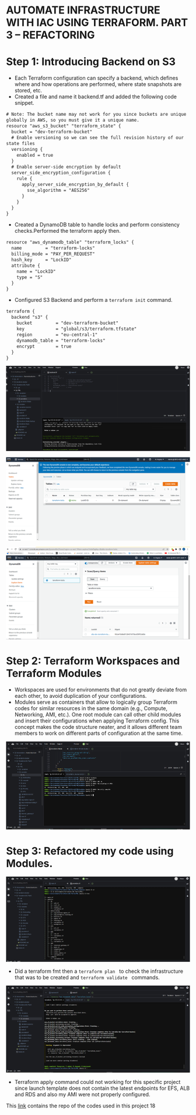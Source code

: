 # AUTOMATE INFRASTRUCTURE WITH IAC USING TERRAFORM. PART 3 – REFACTORING

# Step 1: Introducing Backend on S3
- Each Terraform configuration can specify a backend, which defines where and how operations are performed, where state snapshots are stored, etc.
- Created a file and name it backend.tf and added the following code snippet.
```
# Note: The bucket name may not work for you since buckets are unique globally in AWS, so you must give it a unique name.
resource "aws_s3_bucket" "terraform_state" {
  bucket = "dev-terraform-bucket"
  # Enable versioning so we can see the full revision history of our state files
  versioning {
    enabled = true
  }
  # Enable server-side encryption by default
  server_side_encryption_configuration {
    rule {
      apply_server_side_encryption_by_default {
        sse_algorithm = "AES256"
      }
    }
  }
}
```
- Created a DynamoDB table to handle locks and perform consistency checks.Performed the terraform apply then.
```
resource "aws_dynamodb_table" "terraform_locks" {
  name         = "terraform-locks"
  billing_mode = "PAY_PER_REQUEST"
  hash_key     = "LockID"
  attribute {
    name = "LockID"
    type = "S"
  }
}
```
- Configured S3 Backend and perform a `terraform init` command.
```
terraform {
  backend "s3" {
    bucket         = "dev-terraform-bucket"
    key            = "global/s3/terraform.tfstate"
    region         = "eu-central-1"
    dynamodb_table = "terraform-locks"
    encrypt        = true
  }
}
```
![alt text](https://github.com/Ellawangari/DevOps-Advanced-Projects/blob/main/Imgs/prj18/6.PNG)

![alt text](https://github.com/Ellawangari/DevOps-Advanced-Projects/blob/main/Imgs/prj18/4.PNG)

![alt text](https://github.com/Ellawangari/DevOps-Advanced-Projects/blob/main/Imgs/prj18/5.PNG)

# Step 2: Terraform Workspaces and Terraform Modules
- Workspaces are used for environments that do not greatly deviate from each other, to avoid duplication of your configurations.
- Modules serve as containers that allow to logically group Terraform codes for similar resources in the same domain (e.g., Compute, Networking, AMI, etc.). One root module can call other child modules and insert their configurations when applying Terraform config. This concept makes the code structure neater, and it allows different team members to work on different parts of configuration at the same time.

![alt text](https://github.com/Ellawangari/DevOps-Advanced-Projects/blob/main/Imgs/prj18/1.PNG)

# Step 3: Refactored my code using Modules.

![alt text](https://github.com/Ellawangari/DevOps-Advanced-Projects/blob/main/Imgs/prj18/2.PNG)

- Did a  terraform fmt then a  `terraform plan ` to check the infrastructure that was to be created  and `terraform validate ` commands.

![alt text](https://github.com/Ellawangari/DevOps-Advanced-Projects/blob/main/Imgs/prj18/3.PNG)

- Terraform apply command could not working for this specific project since launch template does not contain the latest endpoints for EFS, ALB and RDS and also my AMI were not properly configured.

This [link](https://github.com/Ellawangari/Terraform-IAC-Part3) contains the repo of the codes used in this project 18
